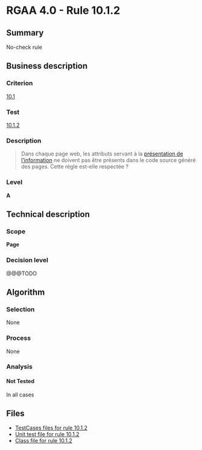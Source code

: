 # RGAA 4.0 - Rule 10.1.2

## Summary

No-check rule

## Business description

### Criterion

[10.1](https://www.numerique.gouv.fr/publications/rgaa-accessibilite/methode/criteres/#crit-10-1)

### Test

[10.1.2](https://www.numerique.gouv.fr/publications/rgaa-accessibilite/methode/criteres/#test-10-1-2)

### Description

> Dans chaque page web, les attributs servant à la [présentation de l’information](https://www.numerique.gouv.fr/publications/rgaa-accessibilite/methode/glossaire/#presentation-de-l-information) ne doivent pas être présents dans le code source généré des pages. Cette règle est-elle respectée ?

### Level

**A**


## Technical description

### Scope

**Page**

### Decision level

@@@TODO


## Algorithm

### Selection

None

### Process

None

### Analysis

#### Not Tested

In all cases


## Files

- [TestCases files for rule 10.1.2](https://gitlab.com/asqatasun/Asqatasun/-/tree/v5/rules/rules-rgaa4.0/src/test/resources/testcases/rgaa40/Rgaa40Rule100102/)
- [Unit test file for rule 10.1.2](https://gitlab.com/asqatasun/Asqatasun/-/blob/v5/rules/rules-rgaa4.0/src/test/java/org/asqatasun/rules/rgaa40/Rgaa40Rule100102Test.java)
- [Class file for rule 10.1.2](https://gitlab.com/asqatasun/Asqatasun/-/blob/v5/rules/rules-rgaa4.0/src/main/java/org/asqatasun/rules/rgaa40/Rgaa40Rule100102.java)


